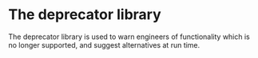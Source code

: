# The deprecator library

The deprecator library is used to warn engineers of functionality which is no longer supported, and suggest alternatives at run time.